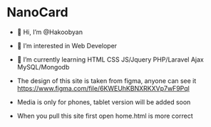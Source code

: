 # NanoCard
- 👋 Hi, I’m @Hakoobyan
- 👀 I’m interested in Web Developer 
- 🌱 I’m currently learning HTML CSS JS/Jquery PHP/Laravel Ajax MySQL/Mongodb 

 - The design of this site is taken from figma, anyone can see it https://www.figma.com/file/6KWEUhKBNXRKXVp7wF9Pql
 - Media is only for phones, tablet version will be added soon
 - When you pull this site first open home.html is more correct

